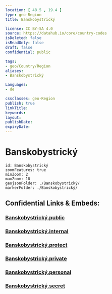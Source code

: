 ```yaml
---
location: [ 48.5 , 19.4 ] 
type: geo-Region
title: Banskobystrický

license: CC BY-SA 4.0
source: https://datahub.io/core/country-codes
isDeleted: false
isReadOnly: false
draft: false
confidential: public

tags:
- geo/Country/Region
aliases:
- Banskobystrický

Languages:
- de

cssclasses: geo-Region
publish: true
linkTitle: 
keywords: 
layout: 
publishDate: 
expiryDate: 
---
```


# Banskobystrický

```leaflet
id: Banskobystrický
zoomFeatures: true 
minZoom: 2 
maxZoom: 18
geojsonFolder: ./Banskobystrický/
markerFolder: ./Banskobystrický/
```


## Confidential Links & Embeds: 

### [Banskobystrický.public](/_public/\Earth\Continent\Europe\Europe~Central\Slovakia\Regions~SlovakiaBanskobystrický.public.md) 

### [Banskobystrický.internal](/_internal/\Earth\Continent\Europe\Europe~Central\Slovakia\Regions~SlovakiaBanskobystrický.internal.md) 

### [Banskobystrický.protect](/_protect/\Earth\Continent\Europe\Europe~Central\Slovakia\Regions~SlovakiaBanskobystrický.protect.md) 

### [Banskobystrický.private](/_private/\Earth\Continent\Europe\Europe~Central\Slovakia\Regions~SlovakiaBanskobystrický.private.md) 

### [Banskobystrický.personal](/_personal/\Earth\Continent\Europe\Europe~Central\Slovakia\Regions~SlovakiaBanskobystrický.personal.md) 

### [Banskobystrický.secret](/_secret/\Earth\Continent\Europe\Europe~Central\Slovakia\Regions~SlovakiaBanskobystrický.secret.md)

